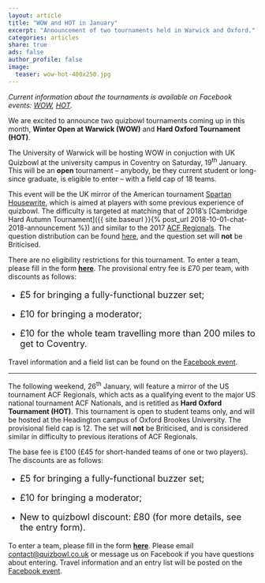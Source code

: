 ```yaml
---
layout: article
title: "WOW and HOT in January"
excerpt: "Announcement of two tournaments held in Warwick and Oxford."
categories: articles
share: true
ads: false
author_profile: false
image:
  teaser: wow-hot-400x250.jpg
---
```


*Current information about the tournaments is available on Facebook events: [WOW](https://www.facebook.com/events/1147961405370364/), [HOT](https://www.facebook.com/events/595657254231053/).*

We are excited to announce two quizbowl tournaments coming up in this month, **Winter Open at Warwick (WOW)** and **Hard Oxford Tournament (HOT)**.

The University of Warwick will be hosting WOW in conjuction with UK Quizbowl at the university campus in Coventry on Saturday, 19<sup>th</sup> January. This will be an **open** tournament – anybody, be they current student or long-since graduate, is eligible to enter – with a field cap of 18 teams.

This event will be the UK mirror of the American tournament [Spartan Housewrite](http://hsquizbowl.org/db/questionsets/2185/), which is aimed at players with some previous experience of quizbowl. The difficulty is targeted at matching that of 2018’s [Cambridge Hard Autumn Tournament]({{ site.baseurl }}{% post_url 2018-10-01-chat-2018-announcement %}) and similar to the 2017 [ACF Regionals](http://hsquizbowl.org/db/questionsets/1897/). The question distribution can be found [here](http://hsquizbowl.org/forums/viewtopic.php?f=8&t=21140), and the question set will **not** be Briticised.

There are no eligibility restrictions for this tournament. To enter a team, please fill in the form **[here](https://goo.gl/forms/1MJaFkowvqLtHtIU2)**. The provisional entry fee is £70 per team, with discounts as follows:
* <p style="font-size: 18px">£5 for bringing a fully-functional buzzer set;</p>
* <p style="font-size: 18px">£10 for bringing a moderator;</p>
* <p style="font-size: 18px">£10 for the whole team travelling more than 200 miles to get to Coventry.</p>

Travel information and a field list can be found on the [Facebook event](https://www.facebook.com/events/1147961405370364/).

<hr>

The following weekend, 26<sup>th</sup> January, will feature a mirror of the US tournament ACF Regionals, which acts as a qualifying event to the major US national tournament ACF Nationals, and is retitled as **Hard Oxford Tournament (HOT)**. This tournament is open to student teams only, and will be hosted at the Headington campus of Oxford Brookes University. The provisional field cap is 12. The set will **not** be Briticised, and is considered similar in difficulty to previous iterations of ACF Regionals.

The base fee is £100 (£45 for short-handed teams of one or two players). The discounts are as follows:
* <p style="font-size: 18px">£5 for bringing a fully-functional buzzer set;</p>
* <p style="font-size: 18px">£10 for bringing a moderator;</p>
* <p style="font-size: 18px">New to quizbowl discount: £80 (for more details, see the entry form).</p>

To enter a team, please fill in the form **[here](https://docs.google.com/forms/d/e/1FAIpQLSdOnf3saoQUwF5rS3N6u9RklIeSO8cN_yu-sTgywHJ18v4qzA/viewform?fbclid=IwAR05CfVgFoY1lURmtxXYR-tLNVRxpCPuylSExCNXEtnuX0otjF_DMaU1n0Y)**. Please email <contact@quizbowl.co.uk> or message us on Facebook if you have questions about entering. Travel information and an entry list will be posted on the [Facebook event](https://www.facebook.com/events/595657254231053/).

